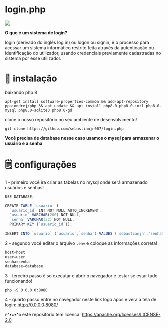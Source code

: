 # login.php

![](https://raw.githubusercontent.com/sebastianjn007/host/main/imagens/login321.png)

**O que é um sistema de login?**

login (derivado do inglês log in) ou logon ou signin, é o processo para acessar um sistema informático restrito feita através da autenticação ou identificação do utilizador, usando credenciais previamente cadastradas no sistema por esse utilizador.

# 📝 instalação 

baixando php 8

```
apt-get install software-properties-common && add-apt-repository ppa:ondrej/php && apt update && apt install php8.0 php8.0-intl php8.0-mysql php8.0-sqlite3 php8.0-gd
```

clone o nosso repositório no seu ambiente de desenvolvimento!

```
git clone https://github.com/sebastianjn007/login.php
```


**Você precisa de database nesse caso usamos o mysql para armazenar o usuário e a senha**


# 🗒️ configurações 

1 - primeiro você ira criar as tabelas no mysql onde será armazenado usuários e senhas!

```js
USE DATABASE;

CREATE TABLE `usuario` (
  `usuario_id` INT NOT NULL AUTO_INCREMENT,
  `usuario` VARCHAR(200) NOT NULL,
  `senha` VARCHAR(32) NOT NULL,
  PRIMARY KEY (`usuario_id`));
  
INSERT INTO `usuario` (`usuario`,`senha`) VALUES ('sebastianjn','senha123');
```

2 - segundo você editar o arquivo ```.env``` e coloque as informações correta!

```js
host=host
user=user
senha=senha
database=database
```

3 - terceiro passo é so executar e abrir o navegador e testar se estar tudo funcionando!

```
php -S 0.0.0.0:8080
```

4 - quarto passo entre no navegador neste link logo apos e vera a tela de login: http://0.0.0.0:8080/


ฅ^•ﻌ•^ฅ este repositório tem licenca: https://apache.org/licenses/LICENSE-2.0
